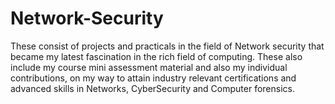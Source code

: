 # Network-Security

These consist of projects and practicals in the field of Network security that became my latest fascination in the rich field of computing. These also include my course mini assessment material and also my individual contributions, on my way to attain industry relevant certifications and advanced skills in Networks, CyberSecurity and Computer forensics.
